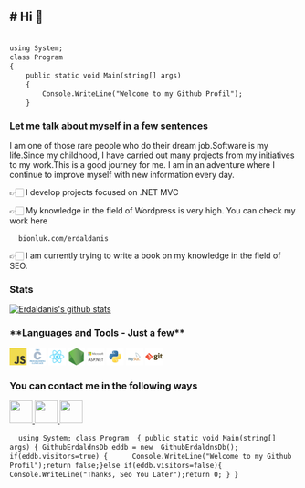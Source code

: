  <h2>     # Hi 🧐 </h2>
 
  <pre> <code> 
using System;
class Program
{
    public static void Main(string[] args)
    {
        Console.WriteLine("Welcome to my Github Profil");
    } </code> </pre>


<h3> Let me talk about myself in a few sentences  </h3
   
   I am one of those rare people who do their dream job.Software is my life.Since my childhood, I have carried out many projects from my initiatives to my work.This is a good journey for me. I am in an adventure where I continue to improve myself with new information every day.

👉🏻 I develop projects focused on .NET MVC
  
👉🏻 My knowledge in the field of Wordpress is very high. You can check my work here
      <pre> <code> bionluk.com/erdaldanis </code> </pre>

👉🏻 I am currently trying to write a book on my knowledge in the field of SEO.

<h3> Stats </h3>

[![Erdaldanis's github stats](https://github-readme-stats.vercel.app/api?username=Erdaldanis&count_private=true&show_icons=true&theme=react&hide_rank=false)](https://github.com/erdaldanis/github-readme-stats) 

<h3>**Languages and Tools - Just a few**  </h3>
<code><img height="30" src="https://raw.githubusercontent.com/github/explore/80688e429a7d4ef2fca1e82350fe8e3517d3494d/topics/javascript/javascript.png"></code>
<code><img height="30" src="https://raw.githubusercontent.com/github/explore/80688e429a7d4ef2fca1e82350fe8e3517d3494d/topics/c/c.png"></code>
<code><img height="30" src="https://raw.githubusercontent.com/github/explore/80688e429a7d4ef2fca1e82350fe8e3517d3494d/topics/react/react.png"></code>
<code><img height="30" src="https://raw.githubusercontent.com/github/explore/80688e429a7d4ef2fca1e82350fe8e3517d3494d/topics/nodejs/nodejs.png"></code>
<code><img height="30" src="https://raw.githubusercontent.com/github/explore/80688e429a7d4ef2fca1e82350fe8e3517d3494d/topics/aspnet/aspnet.png"></code>
<code><img height="30" src="https://raw.githubusercontent.com/github/explore/80688e429a7d4ef2fca1e82350fe8e3517d3494d/topics/python/python.png"></code>
<code><img height="30" src="https://raw.githubusercontent.com/github/explore/80688e429a7d4ef2fca1e82350fe8e3517d3494d/topics/mysql/mysql.png"></code>
<code><img height="30" src="https://raw.githubusercontent.com/github/explore/80688e429a7d4ef2fca1e82350fe8e3517d3494d/topics/git/git.png"></code>
<h3> You can contact me in the following ways </h3

<a href="https://www.instagram.com/erdaldanis/"><img src="https://cdn1.iconfinder.com/data/icons/social-media-circle-7/512/Circled_Instagram_svg-512.png" width=40 height=40></img> </a>
<a href="https://twitter.com/erdaaldanis"><img src="https://cdn1.iconfinder.com/data/icons/social-media-circle-7/512/Circled_Twitter_svg-512.png" width=40 height=40></img> </a>
<a href="https://www.linkedin.com/in/erdaldanis/"><img src="https://cdn1.iconfinder.com/data/icons/social-media-circle-7/512/Circled_Linkedin_svg-512.png" width=40 height=40></img> </a>

<pre> <code> using System; class Program  { public static void Main(string[] args) { GithubErdaldnsDb eddb = new  GithubErdaldnsDb(); if(eddb.visitors=true) {      Console.WriteLine("Welcome to my Github Profil");return false;}else if(eddb.visitors=false){ Console.WriteLine("Thanks, Seo You Later");return 0; } } </code></pre>


  
